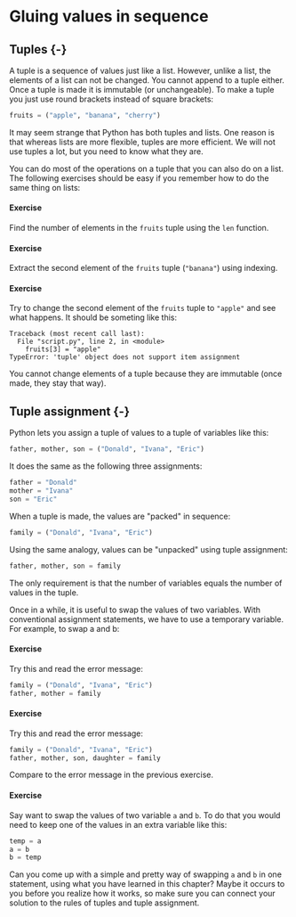 # Gluing values in sequence

## Tuples {-}

A tuple is a sequence of values just like a list. However, unlike a list, the elements of a list can not be changed. You cannot append to a tuple either. Once a tuple is made it is immutable (or unchangeable). To make a tuple you just use round brackets instead of square brackets:

```python
fruits = ("apple", "banana", "cherry")
```

It may seem strange that Python has both tuples and lists. One reason is that whereas lists are more flexible, tuples are more efficient. We will not use tuples a lot, but you need to know what they are.

You can do most of the operations on a tuple that you can also do on a list. The following exercises should be easy if you remember how to do the same thing on lists:

#### Exercise
Find the number of elements in the `fruits` tuple using the `len` function.

#### Exercise
Extract the second element of the `fruits` tuple (`"banana"`) using indexing.

#### Exercise
Try to change the second element of the `fruits` tuple to `"apple"` and see what happens. It should be someting like this:

```
Traceback (most recent call last):
  File "script.py", line 2, in <module>
    fruits[3] = "apple"
TypeError: 'tuple' object does not support item assignment
```

You cannot change elements of a tuple because they are immutable (once made, they stay that way).

## Tuple assignment {-}

Python lets you assign a tuple of values to a tuple of variables like this:

```python
father, mother, son = ("Donald", "Ivana", "Eric")
```

It does the same as the following three assignments:

```python
father = "Donald"
mother = "Ivana"
son = "Eric"
```

When a tuple is made, the values are "packed" in sequence:

```python
family = ("Donald", "Ivana", "Eric")
```

Using the same analogy, values can be "unpacked" using tuple assignment:

```python
father, mother, son = family
```

The only requirement is that the number of variables equals the number of values in the tuple.

Once in a while, it is useful to swap the values of two variables. With conventional assignment statements, we have to use a temporary variable. For example, to swap a and b:

#### Exercise

Try this and read the error message:

```python
family = ("Donald", "Ivana", "Eric")
father, mother = family
```

#### Exercise

Try this and read the error message:

```python
family = ("Donald", "Ivana", "Eric")
father, mother, son, daughter = family
```

Compare to the error message in the previous exercise.

#### Exercise

Say want to swap the values of two variable `a` and `b`. To do that you would need to keep one of the values in an extra variable like this:

```python
temp = a
a = b
b = temp
```

Can you come up with a simple and pretty way of swapping `a` and `b` in one statement, using what you have learned in this chapter? Maybe it occurs to you before you realize how it works, so make sure you can connect your solution to the rules of tuples and tuple assignment.



